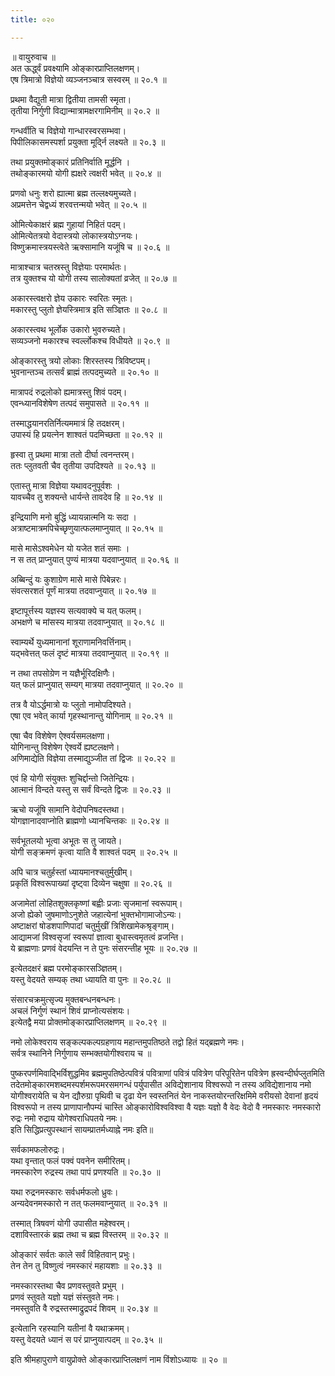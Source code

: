 ```yaml
---
title: ०२०

---
```

॥ वायुरुवाच ॥  
अत ऊर्द्ध्वं प्रवक्ष्यामि ओङ्कारप्राप्तिलक्षणम्।  
एष त्रिमात्रो विज्ञेयो व्यञ्जनञ्चात्र सस्वरम् ॥ २०.१ ॥  
  
प्रथमा वैद्युती मात्रा द्वितीया तामसी स्मृता।  
तृतीया निर्गुणी विद्यान्मात्रामक्षरगामिनीम् ॥ २०.२ ॥  
  
गन्धर्वीति च विज्ञेयो गान्धारस्वरसम्भवा।  
पिपीलिकासमस्पर्शा प्रयुक्ता मूर्द्नि लक्ष्यते ॥ २०.३ ॥  
  
तथा प्रयुक्तमोङ्कारं प्रतिनिर्वाति मूर्द्धनि ।  
तथोङ्कारमयो योगी ह्यक्षरे त्वक्षरी भवेत् ॥ २०.४ ॥  
  
प्रणवो धनुः शरो ह्यात्मा ब्रह्म तल्लक्ष्यमुच्यते।  
अप्रमत्तेन चेद्वध्यं शरवत्तन्मयो भवेत् ॥ २०.५ ॥  
  
ओमित्येकाक्षरं ब्रह्म गुहायां निहितं पदम्।  
ओमित्येतत्रयो वेदास्त्रयो लोकास्त्रयोऽग्नयः।  
विष्णुक्रमास्त्रयस्त्वेते ऋक्सामानि यजूंषि च ॥ २०.६ ॥  
  
मात्राश्चात्र चतस्रस्तु विज्ञेयाः परमार्थतः।  
तत्र युक्तश्च यो योगी तस्य सालोक्यतां व्रजेत् ॥ २०.७ ॥  
  
अकारस्त्वक्षरो ज्ञेय उकारः स्वरितः स्मृतः।  
मकारस्तु प्लुतो ज्ञेयस्त्रिमात्र इति सञ्ज्ञितः ॥ २०.८ ॥  
  
अकारस्त्वथ भूर्लोक उकारो भुवरुच्यते।  
सव्यञ्जनो मकारश्च स्वर्ल्लोकश्च विधीयते ॥ २०.९ ॥  
  
ओङ्कारस्तु त्रयो लोकाः शिरस्तस्य त्रिविष्टपम्।  
भुवनान्तञ्च तत्सर्वं ब्राह्मं तत्पदमुच्यते ॥ २०.१० ॥  
  
मात्रापदं रुद्रलोको ह्यमात्रस्तु शिवं पदम्।  
एवन्ध्यानविशेषेण तत्पदं समुपासते ॥ २०.११ ॥  
  
तस्माद्धयानरतिर्नित्यममात्रं हि तदक्षरम्।  
उपास्यं हि प्रयत्नेन शाश्वतं पदमिच्छता ॥ २०.१२ ॥  
  
हृस्वा तु प्रथमा मात्रा ततो दीर्घा त्वनन्तरम्।  
ततः प्लुतवती चैव तृतीया उपदिश्यते ॥ २०.१३ ॥  
  
एतास्तु मात्रा विज्ञेया यथावदनुपूर्वशः ।  
यावच्चैव तु शक्यन्ते धार्यन्ते तावदेव हि ॥ २०.१४ ॥  
  
इन्द्रियाणि मनो बुद्धिं ध्यायन्नात्मनि यः सदा ।  
अत्राष्टमात्रमपिचेच्छृणुयात्फलमाप्नुयात् ॥ २०.१५ ॥  
  
मासे मासेऽश्वमेधेन यो यजेत शतं समाः ।  
न स तत् प्राप्नुयात् पुण्यं मात्रया यदवाप्नुयात् ॥ २०.१६ ॥  
  
अब्बिन्दुं यः कुशाग्रेण मासे मासे पिबेन्नरः।  
संवत्सरशतं पूर्णं मात्रया तदवाप्नुयात् ॥ २०.१७ ॥  
  
इष्टापूर्त्तस्य यज्ञस्य सत्यवाक्ये च यत् फलम्।  
अभक्षणे च मांसस्य मात्रया तदवाप्नुयात् ॥ २०.१८ ॥  
  
स्वाम्यर्थे युध्यमानानां शूराणामनिवर्त्तिनाम्।  
यद्भवेत्तत् फलं दृष्टं मात्रया तदवाप्नुयात् ॥ २०.१९ ॥  
  
न तथा तपसोग्रेण न यज्ञैर्भूरिदक्षिणैः।  
यत् फलं प्राप्नुयात् सम्यग् मात्रया तदवाप्नुयात् ॥ २०.२० ॥  
  
तत्र वै योऽर्द्धमात्रो यः प्लुतो नामोपदिश्यते।  
एषा एव भवेत् कार्या गृहस्थानान्तु योगिनाम् ॥ २०.२१ ॥  
  
एषा चैव विशेषेण ऐश्वर्यसमलक्षणा।  
योगिनान्तु विशेषेण ऐश्वर्ये ह्यष्टलक्षणे।  
अणिमाद्येति विज्ञेया तस्माद्युञ्जीत तां द्विजः ॥ २०.२२ ॥  
  
एवं हि योगी संयुक्तः शुचिर्द्दान्तो जितेन्द्रियः।  
आत्मानं विन्दते यस्तु स सर्वं विन्दते द्विजः ॥ २०.२३ ॥  
  
ऋचो यजूंषि सामानि वेदोपनिषदस्तथा।  
योगज्ञानादवाप्नोति ब्राह्मणो ध्यानचिन्तकः ॥ २०.२४ ॥  
  
सर्वभूतलयो भूत्वा अभूतः स तु जायते।  
योगी सङ्क्रमणं कृत्वा याति वै शाश्वतं पदम् ॥ २०.२५ ॥  
  
अपि चात्र चतुर्हस्तां ध्यायमानश्चतुर्मुखीम्।  
प्रकृतिं विश्वरूपाख्यां दृष्ट्वा दिव्येन चक्षुषा ॥ २०.२६ ॥  
  
अजामेतां लोहितशुक्लकृष्णां बह्वीः प्रजाः सृजमानां स्वरूपाम्।  
अजो ह्येको जुषमाणोऽनुशेते जहात्येनां भुक्तभोगामाजोऽन्यः।  
अष्टाक्षरां षोडशपाणिपादां चतुर्मुखीं त्रिशिखामेकश्रृङ्गाम्।  
आद्यामजां विश्वसृजां स्वरूपां ज्ञात्वा बुधास्त्वमृतत्वं व्रजन्ति।  
ये ब्राह्मणाः प्रणवं वेदयन्ति न ते पुनः संसरन्तीह भूयः ॥ २०.२७ ॥  
  
इत्येतदक्षरं ब्रह्म परमोङ्कारसञ्ज्ञितम्।  
यस्तु वेदयते सम्यक् तथा ध्यायति वा पुनः ॥ २०.२८ ॥  
  
संसारचक्रमुत्सृज्य मुक्तबन्धनबन्धनः।  
अचलं निर्गुणं स्थानं शिवं प्राप्नोत्यसंशयः।  
इत्येतद्वै मया प्रोक्तमोङ्कारप्राप्तिलक्षणम् ॥ २०.२९ ॥  
  
नमो लोकेश्वराय सङ्कल्पकल्पग्रहणाय महान्तमुपतिष्ठते तद्वो हितं यद्ब्रह्मणे नमः।  
सर्वत्र स्थानिने निर्गुणाय सम्भक्तयोगीश्वराय च ॥  
  
पुष्करपर्णमिवाद्भिर्विशुद्धमिव ब्रह्ममुपतिष्ठेत्पवित्रं पवित्राणां पवित्रं पवित्रेण परिपूरितेन पवित्रेण ह्रस्वन्दीर्घप्लुतमिति तदेतमोङ्कारमशब्दमस्पर्शमरूपमरसमगन्धं पर्युपासीत अविद्येशानाय विश्वरूपो न तस्य अविद्येशानाय नमो योगीश्वरायेति च येन द्यौरुग्रा पृथिवी च दृढा येन स्वस्तनितं येन नाकस्तयोरन्तरिक्षमिमे वरीयसो देवानां हृदयं विश्वरूपो न तस्य प्राणापानौपम्यं चास्ति ओङ्कारोविश्वविश्वा वै यज्ञः यज्ञो वै वेदः वेदो वै नमस्कारः नमस्कारो रुद्रः नमो रुद्राय योगेश्वराधिपतये नमः।  
इति सिद्धिप्रत्युपस्थानं सायम्प्रातर्मध्याह्ने नमः इति॥  
  
सर्वकामफलोरुद्रः।  
यथा वृन्तात् फलं पक्वं पवनेन समीरितम्।  
नमस्कारेण रुद्रस्य तथा पापं प्रणश्यति ॥ २०.३० ॥  
  
यथा रुद्रनमस्कारः सर्वधर्मफलो ध्रुवः।  
अन्यदेवनमस्कारो न तत् फलमवाप्नुयात् ॥ २०.३१ ॥  
  
तस्मात् त्रिषवणं योगी उपासीत महेश्वरम्।  
दशाविस्तारकं ब्रह्म तथा च ब्रह्म विस्तरम् ॥ २०.३२ ॥  
  
ओङ्कारं सर्वतः काले सर्वं विहितवान् प्रभुः।  
तेन तेन तु विष्णुत्वं नमस्कारं महायशाः ॥ २०.३३ ॥  
  
नमस्कारस्तथा चैव प्रणवस्तुवते प्रभुम् ।  
प्रणवं स्तुवते यज्ञो यज्ञं संस्तुवते नमः।  
नमस्तुवति वै रुद्रस्तस्माद्रुद्रपदं शिवम् ॥ २०.३४ ॥  
  
इत्येतानि रहस्यानि यतीनां वै यथाक्रमम्।  
यस्तु वेदयते ध्यानं स परं प्राप्नुयात्पदम् ॥ २०.३५ ॥  
  
इति श्रीमहापुराणे वायुप्रोक्ते ओङ्कारप्राप्तिलक्षणं नाम विंशोऽध्यायः ॥ २० ॥